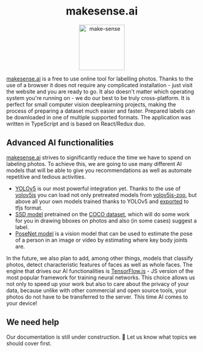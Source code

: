 <h1 align="center">makesense.ai</h1>

<p align="center"> 
    <img width="120" src="https://user-images.githubusercontent.com/26109316/131229187-1d93dc42-963c-440e-8f38-53ee72a2260d.png" alt="make-sense">
</p>


[makesense.ai][1] is a free to use online tool for labelling photos. Thanks to the use of a browser it does not require any complicated installation - just visit the website and you are ready to go. It also doesn't matter which operating system you're running on - we do our best to be truly cross-platform. It is perfect for small computer vision deeplearning projects, making the process of preparing a dataset much easier and faster. Prepared labels can be downloaded  in one of multiple supported formats. The application was written in TypeScript and is based on React/Redux duo.

## Advanced AI functionalities

[makesense.ai][1] strives to significantly reduce the time we have to spend on labeling photos. To achieve this, we are going to use many different AI models that will be able to give you recommendations as well as automate repetitive and tedious activities.

* [YOLOv5][16] is our most powerful integration yet. Thanks to the use of [yolov5js][17] you can load not only pretreated models from [yolov5js-zoo](18), but above all your own models trained thanks to YOLOv5 and [exported](19) to tfjs format.
* [SSD model][8] pretrained on the [COCO dataset][9], which will do some work for you in drawing bboxes on photos and  also (in some cases) suggest a label.
* [PoseNet model][11] is a vision model that can be used to estimate the pose of a person in an image or video by estimating where key body joints are.

In the future, we also plan to add, among other things, models that classify photos, detect characteristic features of faces as well as whole faces. The engine that drives our AI functionalities is [TensorFlow.js][10] - JS version of the most popular framework for training neural networks. This choice allows us not only to speed up your work but also to care about the privacy of your data, because unlike with other commercial and open source tools, your photos do not have to be transferred to the server. This time AI comes to your device!

## We need help

Our documentation is still under construction. 🚧 Let us know what topics we should cover first. 

[1]: http://makesense.ai
[8]: https://arxiv.org/abs/1512.02325
[9]: http://cocodataset.org
[10]: https://www.tensorflow.org/js
[11]: https://www.tensorflow.org/lite/models/pose_estimation/overview
[16]: https://github.com/ultralytics/yolov5
[17]: https://github.com/SkalskiP/yolov5js
[18]: https://github.com/SkalskiP/yolov5js-zoo
[19]: https://github.com/ultralytics/yolov5/blob/master/export.py
